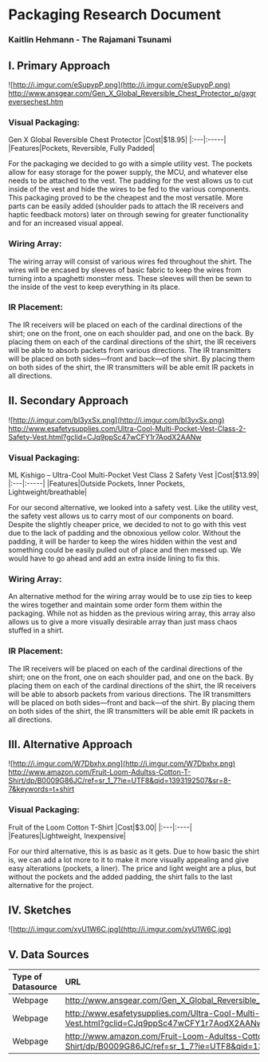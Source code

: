 # Packaging Research Document #
### Kaitlin Hehmann - The Rajamani Tsunami ###



## I. Primary Approach ##

![http://i.imgur.com/eSupypP.png](http://i.imgur.com/eSupypP.png)
http://www.ansgear.com/Gen_X_Global_Reversible_Chest_Protector_p/gxgreversechest.htm

### Visual Packaging: ###
Gen X Global Reversible Chest Protector
|Cost|$18.95|
|:---|:-----|
|Features|Pockets, Reversible, Fully Padded|

For the packaging we decided to go with a simple utility vest. The pockets allow for easy storage for the power supply, the MCU, and whatever else needs to be attached to the vest. The padding for the vest allows us to cut inside of the vest and hide the wires to be fed to the various components. This packaging proved to be the cheapest and the most versatile. More parts can be easily added (shoulder pads to attach the IR receivers and haptic feedback motors) later on through sewing for greater functionality and for an increased visual appeal.

### Wiring Array: ###
The wiring array will consist of various wires fed throughout the shirt. The wires will be encased by sleeves of basic fabric to keep the wires from turning into a spaghetti monster mess. These sleeves will then be sewn to the inside of the vest to keep everything in its place.

### IR Placement: ###
The IR receivers will be placed on each of the cardinal directions of the shirt; one on the front, one on each shoulder pad, and one on the back. By placing them on each of the cardinal directions of the shirt, the IR receivers will be able to absorb packets from various directions. The IR transmitters will be placed on both sides—front and back—of the shirt. By placing them on both sides of the shirt, the IR transmitters will be able emit IR packets in all directions.

## II. Secondary Approach ##

![http://i.imgur.com/bl3yxSx.png](http://i.imgur.com/bl3yxSx.png)
http://www.esafetysupplies.com/Ultra-Cool-Multi-Pocket-Vest-Class-2-Safety-Vest.html?gclid=CJq9ppSc47wCFY1r7AodX2AANw

### Visual Packaging: ###
ML Kishigo – Ultra-Cool Multi-Pocket Vest Class 2 Safety Vest
|Cost|$13.99|
|:---|:-----|
|Features|Outside Pockets, Inner Pockets, Lightweight/breathable|

For our second alternative, we looked into a safety vest. Like the utility vest, the safety vest allows us to carry most of our components on board. Despite the slightly cheaper price, we decided to not to go with this vest due to the lack of padding and the obnoxious yellow color. Without the padding, it will be harder to keep the wires hidden within the vest and something could be easily pulled out of place and then messed up. We would have to go ahead and add an extra inside lining to fix this.

### Wiring Array: ###
An alternative method for the wiring array would be to use zip ties to keep the wires together and maintain some order form them within the packaging. While not as hidden as the previous wiring array, this array also allows us to give a more visually desirable array than just mass chaos stuffed in a shirt.

### IR Placement: ###
The IR receivers will be placed on each of the cardinal directions of the shirt; one on the front, one on each shoulder pad, and one on the back. By placing them on each of the cardinal directions of the shirt, the IR receivers will be able to absorb packets from various directions. The IR transmitters will be placed on both sides—front and back—of the shirt. By placing them on both sides of the shirt, the IR transmitters will be able emit IR packets in all directions.

## III. Alternative Approach ##

![http://i.imgur.com/W7Dbxhx.png](http://i.imgur.com/W7Dbxhx.png)
http://www.amazon.com/Fruit-Loom-Adultss-Cotton-T-Shirt/dp/B0009G86JC/ref=sr_1_7?ie=UTF8&qid=1393192507&sr=8-7&keywords=t+shirt

### Visual Packaging: ###
Fruit of the Loom Cotton T-Shirt
|Cost|$3.00|
|:---|:----|
|Features|Lightweight, Inexpensive|

For our third alternative, this is as basic as it gets. Due to how basic the shirt is, we can add a lot more to it to make it more visually appealing and give easy alterations (pockets, a liner). The price and light weight are a plus, but without the pockets and the added padding, the shirt falls to the last alternative for the project.

## IV. Sketches ##

![http://i.imgur.com/xyU1W6C.jpg](http://i.imgur.com/xyU1W6C.jpg)

## V. Data Sources ##

|Type of Datasource|URL|Using in Prototype?|
|:-----------------|:--|:------------------|
|Webpage|http://www.ansgear.com/Gen_X_Global_Reversible_Chest_Protector_p/gxgreversechest.htm |Yes|
|Webpage|http://www.esafetysupplies.com/Ultra-Cool-Multi-Pocket-Vest-Class-2-Safety-Vest.html?gclid=CJq9ppSc47wCFY1r7AodX2AANw |No|
|Webpage|http://www.amazon.com/Fruit-Loom-Adultss-Cotton-T-Shirt/dp/B0009G86JC/ref=sr_1_7?ie=UTF8&qid=1393192507&sr=8-7&keywords=t+shirt|No|